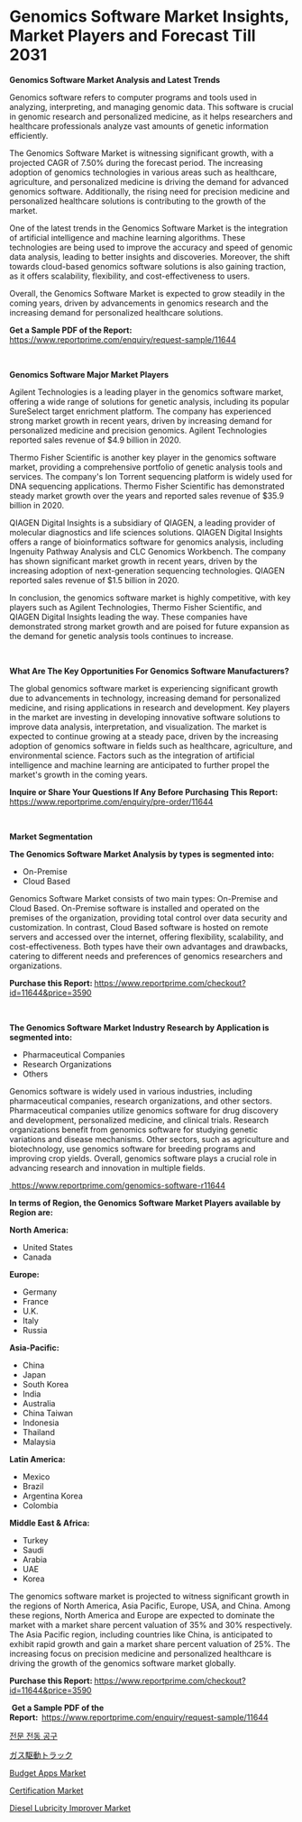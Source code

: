 <p><h1>Genomics Software Market Insights, Market Players and Forecast Till 2031</h1></p><p><strong>Genomics Software Market Analysis and Latest Trends</strong></p>
<p><p>Genomics software refers to computer programs and tools used in analyzing, interpreting, and managing genomic data. This software is crucial in genomic research and personalized medicine, as it helps researchers and healthcare professionals analyze vast amounts of genetic information efficiently.</p><p>The Genomics Software Market is witnessing significant growth, with a projected CAGR of 7.50% during the forecast period. The increasing adoption of genomics technologies in various areas such as healthcare, agriculture, and personalized medicine is driving the demand for advanced genomics software. Additionally, the rising need for precision medicine and personalized healthcare solutions is contributing to the growth of the market.</p><p>One of the latest trends in the Genomics Software Market is the integration of artificial intelligence and machine learning algorithms. These technologies are being used to improve the accuracy and speed of genomic data analysis, leading to better insights and discoveries. Moreover, the shift towards cloud-based genomics software solutions is also gaining traction, as it offers scalability, flexibility, and cost-effectiveness to users.</p><p>Overall, the Genomics Software Market is expected to grow steadily in the coming years, driven by advancements in genomics research and the increasing demand for personalized healthcare solutions.</p></p>
<p><strong>Get a Sample PDF of the Report:&nbsp;</strong> <a href="https://www.reportprime.com/enquiry/request-sample/11644">https://www.reportprime.com/enquiry/request-sample/11644</a></p>
<p>&nbsp;</p>
<p><strong>Genomics Software Major Market Players</strong></p>
<p><p>Agilent Technologies is a leading player in the genomics software market, offering a wide range of solutions for genetic analysis, including its popular SureSelect target enrichment platform. The company has experienced strong market growth in recent years, driven by increasing demand for personalized medicine and precision genomics. Agilent Technologies reported sales revenue of $4.9 billion in 2020.</p><p>Thermo Fisher Scientific is another key player in the genomics software market, providing a comprehensive portfolio of genetic analysis tools and services. The company's Ion Torrent sequencing platform is widely used for DNA sequencing applications. Thermo Fisher Scientific has demonstrated steady market growth over the years and reported sales revenue of $35.9 billion in 2020.</p><p>QIAGEN Digital Insights is a subsidiary of QIAGEN, a leading provider of molecular diagnostics and life sciences solutions. QIAGEN Digital Insights offers a range of bioinformatics software for genomics analysis, including Ingenuity Pathway Analysis and CLC Genomics Workbench. The company has shown significant market growth in recent years, driven by the increasing adoption of next-generation sequencing technologies. QIAGEN reported sales revenue of $1.5 billion in 2020.</p><p>In conclusion, the genomics software market is highly competitive, with key players such as Agilent Technologies, Thermo Fisher Scientific, and QIAGEN Digital Insights leading the way. These companies have demonstrated strong market growth and are poised for future expansion as the demand for genetic analysis tools continues to increase.</p></p>
<p>&nbsp;</p>
<p><strong>What Are The Key Opportunities For Genomics Software Manufacturers?</strong></p>
<p><p>The global genomics software market is experiencing significant growth due to advancements in technology, increasing demand for personalized medicine, and rising applications in research and development. Key players in the market are investing in developing innovative software solutions to improve data analysis, interpretation, and visualization. The market is expected to continue growing at a steady pace, driven by the increasing adoption of genomics software in fields such as healthcare, agriculture, and environmental science. Factors such as the integration of artificial intelligence and machine learning are anticipated to further propel the market's growth in the coming years.</p></p>
<p><strong>Inquire or Share Your Questions If Any Before Purchasing This Report:</strong> <a href="https://www.reportprime.com/enquiry/pre-order/11644">https://www.reportprime.com/enquiry/pre-order/11644</a></p>
<p>&nbsp;</p>
<p><strong>Market Segmentation</strong></p>
<p><strong>The Genomics Software Market Analysis by types is segmented into:</strong></p>
<p><ul><li>On-Premise</li><li>Cloud Based</li></ul></p>
<p><p>Genomics Software Market consists of two main types: On-Premise and Cloud Based. On-Premise software is installed and operated on the premises of the organization, providing total control over data security and customization. In contrast, Cloud Based software is hosted on remote servers and accessed over the internet, offering flexibility, scalability, and cost-effectiveness. Both types have their own advantages and drawbacks, catering to different needs and preferences of genomics researchers and organizations.</p></p>
<p><strong>Purchase this Report:&nbsp;</strong><a href="https://www.reportprime.com/checkout?id=11644&price=3590">https://www.reportprime.com/checkout?id=11644&price=3590</a></p>
<p>&nbsp;</p>
<p><strong>The Genomics Software Market Industry Research by Application is segmented into:</strong></p>
<p><ul><li>Pharmaceutical Companies</li><li>Research Organizations</li><li>Others</li></ul></p>
<p><p>Genomics software is widely used in various industries, including pharmaceutical companies, research organizations, and other sectors. Pharmaceutical companies utilize genomics software for drug discovery and development, personalized medicine, and clinical trials. Research organizations benefit from genomics software for studying genetic variations and disease mechanisms. Other sectors, such as agriculture and biotechnology, use genomics software for breeding programs and improving crop yields. Overall, genomics software plays a crucial role in advancing research and innovation in multiple fields.</p></p>
<p><a href="https://www.reportprime.com/genomics-software-r11644">&nbsp;https://www.reportprime.com/genomics-software-r11644</a></p>
<p><strong>In terms of Region, the Genomics Software Market Players available by Region are:</strong></p>
<p>
    <p> <strong> North America: </strong>
        <ul>
            <li>United States</li>
            <li>Canada</li>
        </ul>
        </p> 
    <p> <strong> Europe: </strong>
        <ul>
            <li>Germany</li>
            <li>France</li>
            <li>U.K.</li>
            <li>Italy</li>
            <li>Russia</li>
        </ul>
        </p> 
    <p> <strong> Asia-Pacific: </strong>
        <ul>
            <li>China</li>
            <li>Japan</li>
            <li>South Korea</li>
            <li>India</li>
            <li>Australia</li>
            <li>China Taiwan</li>
            <li>Indonesia</li>
            <li>Thailand</li>
            <li>Malaysia</li>
        </ul>
        </p> 
    <p> <strong> Latin America: </strong>
        <ul>
            <li>Mexico</li>
            <li>Brazil</li>
            <li>Argentina Korea</li>
            <li>Colombia</li>
        </ul>
        </p> 
    <p> <strong> Middle East & Africa: </strong>
        <ul>
            <li>Turkey</li>
            <li>Saudi</li>
            <li>Arabia</li>
            <li>UAE</li>
            <li>Korea</li>
        </ul>
    </p>
    </p>
<p><p>The genomics software market is projected to witness significant growth in the regions of North America, Asia Pacific, Europe, USA, and China. Among these regions, North America and Europe are expected to dominate the market with a market share percent valuation of 35% and 30% respectively. The Asia Pacific region, including countries like China, is anticipated to exhibit rapid growth and gain a market share percent valuation of 25%. The increasing focus on precision medicine and personalized healthcare is driving the growth of the genomics software market globally.</p></p>
<p><strong>Purchase this Report: </strong><a href="https://www.reportprime.com/checkout?id=11644&price=3590">https://www.reportprime.com/checkout?id=11644&price=3590</a></p>
<p>&nbsp;<strong>Get a Sample PDF of the Report:&nbsp;&nbsp;</strong><a href="https://www.reportprime.com/enquiry/request-sample/11644">https://www.reportprime.com/enquiry/request-sample/11644</a></p>
<p><strong></strong></p>
<p><p><a href="https://github.com/WilburKihn5676/Market-Research-Report-List-1/blob/main/868131724476.md">전문 전동 공구</a></p><p><a href="https://github.com/LeanneBruen2023/Market-Research-Report-List-1/blob/main/546337526378.md">ガス駆動トラック</a></p><p><a href="https://github.com/marloy8/Market-Research-Report-List-4/blob/main/budget-apps-market.md">Budget Apps Market</a></p><p><a href="https://github.com/jj19131/Market-Research-Report-List-2/blob/main/certification-market.md">Certification Market</a></p><p><a href="https://issuu.com/reportprime-2/docs/diesel-lubricity-improver-market-size-2030.pptx">Diesel Lubricity Improver Market</a></p></p>